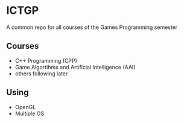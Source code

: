 # ICTGP
A common repo for all courses of the Games Programming semester

## Courses
- C++ Programming (CPP)
- Game Algortihms and Artificial Intelligence (AAI)
- others following later

## Using
- OpenGL
- Multiple OS
